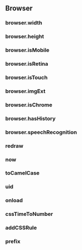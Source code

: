 ## Browser

### browser.width

### browser.height

### browser.isMobile

### browser.isRetina

### browser.isTouch

### browser.imgExt

### browser.isChrome

### browser.hasHistory

### browser.speechRecognition

### redraw

### now

### toCamelCase

### uid

### onload

### cssTimeToNumber

### addCSSRule

### prefix

